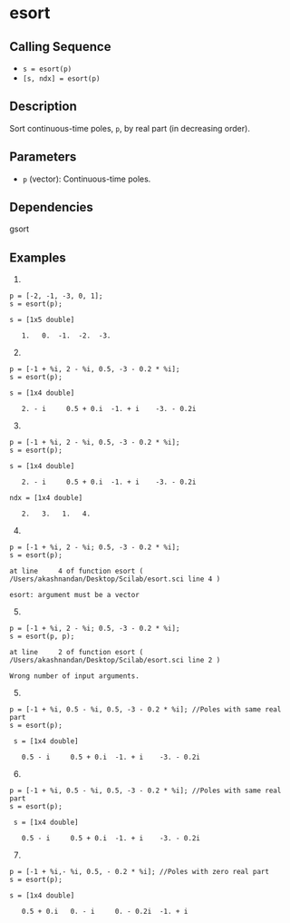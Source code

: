 # esort
## Calling Sequence
- `s = esort(p)`
- `[s, ndx] = esort(p)`

## Description
Sort continuous-time poles, `p`, by real part (in decreasing order).

## Parameters
- `p` (vector): Continuous-time poles.

## Dependencies
gsort

## Examples
1.
```
p = [-2, -1, -3, 0, 1];
s = esort(p);
```
```
s = [1x5 double]

   1.   0.  -1.  -2.  -3.
```
2.
```
p = [-1 + %i, 2 - %i, 0.5, -3 - 0.2 * %i];
s = esort(p);
```
```
s = [1x4 double]

   2. - i     0.5 + 0.i  -1. + i    -3. - 0.2i
```
3.
```
p = [-1 + %i, 2 - %i, 0.5, -3 - 0.2 * %i];
s = esort(p);
```
```
s = [1x4 double]

   2. - i     0.5 + 0.i  -1. + i    -3. - 0.2i

ndx = [1x4 double]

   2.   3.   1.   4.
```
4.
```
p = [-1 + %i, 2 - %i; 0.5, -3 - 0.2 * %i];
s = esort(p);
```
```
at line     4 of function esort ( /Users/akashnandan/Desktop/Scilab/esort.sci line 4 )

esort: argument must be a vector
```
5.
```
p = [-1 + %i, 2 - %i; 0.5, -3 - 0.2 * %i];
s = esort(p, p);
```
```
at line     2 of function esort ( /Users/akashnandan/Desktop/Scilab/esort.sci line 2 )

Wrong number of input arguments.
```
5.
```
p = [-1 + %i, 0.5 - %i, 0.5, -3 - 0.2 * %i]; //Poles with same real part
s = esort(p);
```
```
 s = [1x4 double]

   0.5 - i     0.5 + 0.i  -1. + i    -3. - 0.2i
```
6.
```
p = [-1 + %i, 0.5 - %i, 0.5, -3 - 0.2 * %i]; //Poles with same real part
s = esort(p);
```
```
 s = [1x4 double]

   0.5 - i     0.5 + 0.i  -1. + i    -3. - 0.2i
```
7.
```
p = [-1 + %i,- %i, 0.5, - 0.2 * %i]; //Poles with zero real part
s = esort(p);
```
```
s = [1x4 double]

   0.5 + 0.i   0. - i     0. - 0.2i  -1. + i  
```
